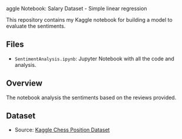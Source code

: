 aggle Notebook: Salary Dataset - Simple linear regression 

This repository contains my Kaggle notebook for building a model to evaluate the sentiments.

## Files
- `SentimentAnalysis.ipynb`: Jupyter Notebook with all the code and analysis.

## Overview
The notebook analysis the sentiments based on the reviews provided. 

## Dataset
- Source: [Kaggle Chess Position Dataset]([https://www.kaggle.com/datasets/snap/amazon-fine-food-reviews])
